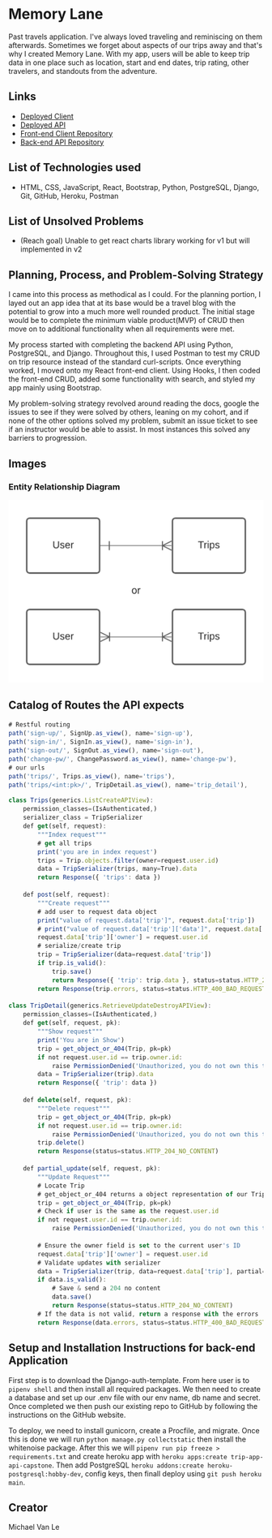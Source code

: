 # Memory Lane

Past travels application. I've always loved traveling and reminiscing on them afterwards. Sometimes we forget about aspects of our trips away and that's why I created Memory Lane. With my app, users will be able to keep trip data in one place such as location, start and end dates, trip rating, other travelers, and standouts from the adventure.

## Links
- [Deployed Client](https://miketocoding.github.io/trip-app-client/#/)
- [Deployed API](https://trip-app-api-capstone.herokuapp.com/)
- [Front-end Client Repository](https://github.com/miketocoding/trip-app-client)
- [Back-end API Repository](https://github.com/miketocoding/trip_app_api)

## List of Technologies used
- HTML, CSS, JavaScript, React, Bootstrap, Python, PostgreSQL, Django, Git, GitHub, Heroku, Postman

## List of Unsolved Problems
- (Reach goal) Unable to get react charts library working for v1 but will implemented in v2

## Planning, Process, and Problem-Solving Strategy
I came into this process as methodical as I could. For the planning portion, I layed out an app idea that at its base would be a travel blog with the potential to grow into a much more well rounded product. The initial stage would be to complete the minimum viable product(MVP) of CRUD then move on to additional functionality when all requirements were met.

My process started with completing the backend API using Python, PostgreSQL, and Django. Throughout this, I used Postman to test my CRUD on trip resource instead of the standard curl-scripts. Once everything worked, I moved onto my React front-end client. Using Hooks, I then coded the front-end CRUD, added some functionality with search, and styled my app mainly using Bootstrap.

My problem-solving strategy revolved around reading the docs, google the issues to see if they were solved by others, leaning on my cohort, and if none of the other options solved my problem, submit an issue ticket to see if an instructor would be able to assist. In most instances this solved any barriers to progression.


## Images
### Entity Relationship Diagram
![Trip App ERD](https://github.com/miketocoding/trip-app-client/blob/main/travel-app-erd.png?raw=true)

## Catalog of Routes the API expects
```JavaScript
# Restful routing
path('sign-up/', SignUp.as_view(), name='sign-up'),
path('sign-in/', SignIn.as_view(), name='sign-in'),
path('sign-out/', SignOut.as_view(), name='sign-out'),
path('change-pw/', ChangePassword.as_view(), name='change-pw'),
# our urls
path('trips/', Trips.as_view(), name='trips'),
path('trips/<int:pk>/', TripDetail.as_view(), name='trip_detail'),
```

```JavaScript
class Trips(generics.ListCreateAPIView):
    permission_classes=(IsAuthenticated,)
    serializer_class = TripSerializer
    def get(self, request):
        """Index request"""
        # get all trips
        print('you are in index request')
        trips = Trip.objects.filter(owner=request.user.id)
        data = TripSerializer(trips, many=True).data
        return Response({ 'trips': data })

    def post(self, request):
        """Create request"""
        # add user to request data object
        print("value of request.data['trip']", request.data['trip'])
        # print("value of request.data['trip']['data']", request.data['trip']['data'])
        request.data['trip']['owner'] = request.user.id
        # serialize/create trip
        trip = TripSerializer(data=request.data['trip'])
        if trip.is_valid():
            trip.save()
            return Response({ 'trip': trip.data }, status=status.HTTP_201_CREATED)
        return Response(trip.errors, status=status.HTTP_400_BAD_REQUEST)

class TripDetail(generics.RetrieveUpdateDestroyAPIView):
    permission_classes=(IsAuthenticated,)
    def get(self, request, pk):
        """Show request"""
        print('You are in Show')
        trip = get_object_or_404(Trip, pk=pk)
        if not request.user.id == trip.owner.id:
            raise PermissionDenied('Unauthorized, you do not own this trip post')
        data = TripSerializer(trip).data
        return Response({ 'trip': data })

    def delete(self, request, pk):
        """Delete request"""
        trip = get_object_or_404(Trip, pk=pk)
        if not request.user.id == trip.owner.id:
            raise PermissionDenied('Unauthorized, you do not own this trip')
        trip.delete()
        return Response(status=status.HTTP_204_NO_CONTENT)

    def partial_update(self, request, pk):
        """Update Request"""
        # Locate Trip
        # get_object_or_404 returns a object representation of our Trip
        trip = get_object_or_404(Trip, pk=pk)
        # Check if user is the same as the request.user.id
        if not request.user.id == trip.owner.id:
            raise PermissionDenied('Unauthorized, you do not own this trip')

        # Ensure the owner field is set to the current user's ID
        request.data['trip']['owner'] = request.user.id
        # Validate updates with serializer
        data = TripSerializer(trip, data=request.data['trip'], partial=True)
        if data.is_valid():
            # Save & send a 204 no content
            data.save()
            return Response(status=status.HTTP_204_NO_CONTENT)
        # If the data is not valid, return a response with the errors
        return Response(data.errors, status=status.HTTP_400_BAD_REQUEST)
```

## Setup and Installation Instructions for back-end Application
First step is to download the Django-auth-template. From here user is to `pipenv shell` and then install all required packages. We then need to create a database and set up our .env file with our env name, db name and secret. Once completed we then push our existing repo to GitHub by following the instructions on the GitHub website.

To deploy, we need to install gunicorn, create a Procfile, and migrate. Once this is done we will run `python manage.py collectstatic` then install the whitenoise package. After this we will `pipenv run pip freeze > requirements.txt` and create heroku app with `heroku apps:create trip-app-api-capstone`. Then add PostgreSQL `heroku addons:create heroku-postgresql:hobby-dev`, config keys, then finall deploy using `git push heroku main`.

## Creator
Michael Van Le
